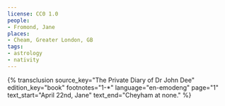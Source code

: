 ```yaml
---
license: CC0 1.0
people:
- Fromond, Jane
places:
- Cheam, Greater London, GB
tags:
- astrology
- nativity
---
```

{% transclusion
  source_key="The Private Diary of Dr John Dee"
  edition_key="book"
  footnotes="1-*"
  language="en-emodeng"
  page="1"
  text_start="April 22nd, Jane"
  text_end="Cheyham at none."
%}
